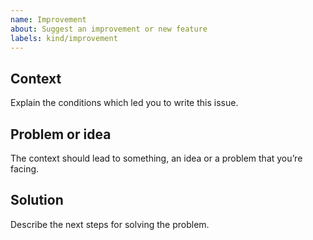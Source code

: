 ```yaml
---
name: Improvement
about: Suggest an improvement or new feature
labels: kind/improvement 
---
```


## Context

Explain the conditions which led you to write this issue.

## Problem or idea

The context should lead to something, an idea or a problem that you’re facing.

## Solution

Describe the next steps for solving the problem.

